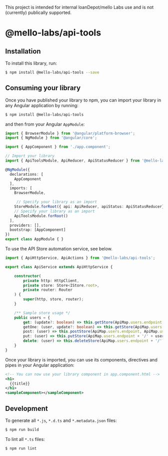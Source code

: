 This project is intended for internal loanDepot/mello Labs use and is not (currently) publically supported. 

# @mello-labs/api-tools

## Installation

To install this library, run:

```bash
$ npm install @mello-labs/api-tools --save
```

## Consuming your library

Once you have published your library to npm, you can import your library in any Angular application by running:

```bash
$ npm install @mello-labs/api-tools
```

and then from your Angular `AppModule`:

```typescript
import { BrowserModule } from '@angular/platform-browser';
import { NgModule } from '@angular/core';

import { AppComponent } from './app.component';

// Import your library
import { ApiToolsModule, ApiReducer, ApiStatusReducer } from '@mello-labs/api-tools';

@NgModule({
  declarations: [
    AppComponent
  ],
  imports: [
    BrowserModule,

	 // Specify your library as an import
	StoreModule.forRoot({ api: ApiReducer, apiStatus: ApiStatusReducer}),
    // Specify your library as an import
    ApiToolsModule.forRoot()
  ],
  providers: [],
  bootstrap: [AppComponent]
})
export class AppModule { }
```

To use the API Store automation service, see below.

```typescript
import { ApiHttpService, ApiActions } from '@mello-labs/api-tools';

export class ApiService extends ApiHttpService {

    constructor(
		private http: HttpClient,
        private store: Store<IStore.root>,
        private router: Router
	) {
		super(http, store, router);
	}

    /** Sample store usage */
    public users = {
	    get: (update?: boolean) => this.getStore(ApiMap.users.endpoint, ApiMap.users, update),
		getOne: (user, update?: boolean) => this.getStore(ApiMap.users.endpoint + '/' + user.id, ApiMap.users, update),
	    post: (user) => this.postStore(ApiMap.users.endpoint, ApiMap.users, user),
		put: (user) => this.putStore(ApiMap.users.endpoint + '/' + user.id, ApiMap.users, user),
		delete: (user) => this.deleteStore(ApiMap.users.endpoint + '/' + user.id, ApiMap.users, user)
    }
}
```

Once your library is imported, you can use its components, directives and pipes in your Angular application:

```xml
<!-- You can now use your library component in app.component.html -->
<h1>
  {{title}}
</h1>
<sampleComponent></sampleComponent>
```

## Development

To generate all `*.js`, `*.d.ts` and `*.metadata.json` files:

```bash
$ npm run build
```

To lint all `*.ts` files:

```bash
$ npm run lint
```
